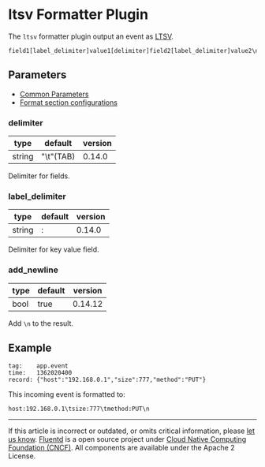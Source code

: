 # ltsv Formatter Plugin

The `ltsv` formatter plugin output an event as [LTSV](http://ltsv.org).

``` {.CodeRay}
field1[label_delimiter]value1[delimiter]field2[label_delimiter]value2\n
```


## Parameters

-   [Common Parameters](/configuration/plugin-common-parameters.md)
-   [Format section configurations](/configuration/format-section.md)


### delimiter

|	    type |    default |    version	|
|--------|------------|---------|
|	   string | "\\t"(TAB) | 0.14.0	|

Delimiter for fields.


### label\_delimiter

|	    type |   default |  version	|
|--------|---------|---------|
|	   string | : | 0.14.0	|

Delimiter for key value field.


### add\_newline

|	   type |  default |  version	|
|------|---------|---------|
|	   bool | true | 0.14.12	|

Add `\n` to the result.


## Example

``` {.CodeRay}
tag:    app.event
time:   1362020400
record: {"host":"192.168.0.1","size":777,"method":"PUT"}
```

This incoming event is formatted to:

``` {.CodeRay}
host:192.168.0.1\tsize:777\tmethod:PUT\n
```


------------------------------------------------------------------------

If this article is incorrect or outdated, or omits critical information, please [let us know](https://github.com/fluent/fluentd-docs/issues?state=open).
[Fluentd](http://www.fluentd.org/) is a open source project under [Cloud Native Computing Foundation (CNCF)](https://cncf.io/). All components are available under the Apache 2 License.
